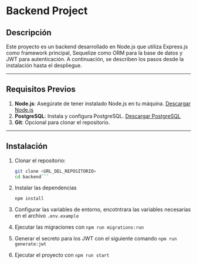 # Backend Project

## Descripción
Este proyecto es un backend desarrollado en Node.js que utiliza Express.js como framework principal, Sequelize como ORM para la base de datos y JWT para autenticación. A continuación, se describen los pasos desde la instalación hasta el despliegue.

---

## Requisitos Previos

1. **Node.js**: Asegúrate de tener instalado Node.js en tu máquina. [Descargar Node.js](https://nodejs.org)
2. **PostgreSQL**: Instala y configura PostgreSQL. [Descargar PostgreSQL](https://www.postgresql.org/download/)
3. **Git**: Opcional para clonar el repositorio.

---

## Instalación

1. Clonar el repositorio:
   ```bash
   git clone <URL_DEL_REPOSITORIO>
   cd backend```

2. Instalar las dependencias

    ```npm install```

3. Configurar las variables de entorno, encotntrara las variables necesarias en el archivo `.env.example`

4. Ejecutar las migraciones con 
    ``` npm run migrations:run ```

5. Generar el secreto para los JWT con el siguiente comando
    ``` npm run generate:jwt ```

6. Ejecutar el proyecto con
    ``` npm run start ```

